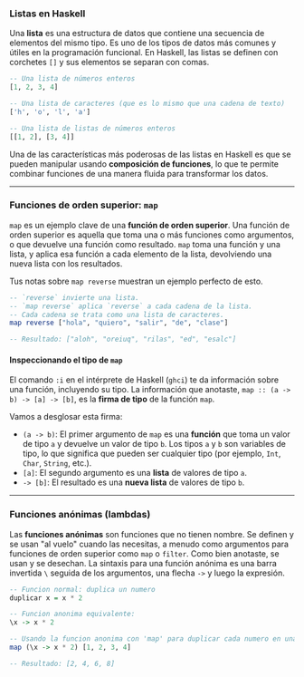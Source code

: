 ### Listas en Haskell

Una **lista** es una estructura de datos que contiene una secuencia de elementos del mismo tipo. Es uno de los tipos de datos más comunes y útiles en la programación funcional. En Haskell, las listas se definen con corchetes `[]` y sus elementos se separan con comas.

```haskell
-- Una lista de números enteros
[1, 2, 3, 4]

-- Una lista de caracteres (que es lo mismo que una cadena de texto)
['h', 'o', 'l', 'a']

-- Una lista de listas de números enteros
[[1, 2], [3, 4]]
```

Una de las características más poderosas de las listas en Haskell es que se pueden manipular usando **composición de funciones**, lo que te permite combinar funciones de una manera fluida para transformar los datos.

-----

### Funciones de orden superior: `map`

`map` es un ejemplo clave de una **función de orden superior**. Una función de orden superior es aquella que toma una o más funciones como argumentos, o que devuelve una función como resultado. `map` toma una función y una lista, y aplica esa función a cada elemento de la lista, devolviendo una nueva lista con los resultados.

Tus notas sobre `map reverse` muestran un ejemplo perfecto de esto.

```haskell
-- `reverse` invierte una lista.
-- `map reverse` aplica `reverse` a cada cadena de la lista.
-- Cada cadena se trata como una lista de caracteres.
map reverse ["hola", "quiero", "salir", "de", "clase"]

-- Resultado: ["aloh", "oreiuq", "rilas", "ed", "esalc"]
```

#### Inspeccionando el tipo de `map`

El comando `:i` en el intérprete de Haskell (`ghci`) te da información sobre una función, incluyendo su tipo. La información que anotaste, `map :: (a -> b) -> [a] -> [b]`, es la **firma de tipo** de la función `map`.

Vamos a desglosar esta firma:

  * `(a -> b)`: El primer argumento de `map` es una **función** que toma un valor de tipo `a` y devuelve un valor de tipo `b`. Los tipos `a` y `b` son variables de tipo, lo que significa que pueden ser cualquier tipo (por ejemplo, `Int`, `Char`, `String`, etc.).
  * `[a]`: El segundo argumento es una **lista** de valores de tipo `a`.
  * `-> [b]`: El resultado es una **nueva lista** de valores de tipo `b`.

-----

### Funciones anónimas (lambdas)

Las **funciones anónimas** son funciones que no tienen nombre. Se definen y se usan "al vuelo" cuando las necesitas, a menudo como argumentos para funciones de orden superior como `map` o `filter`. Como bien anotaste, se usan y se desechan. La sintaxis para una función anónima es una barra invertida `\` seguida de los argumentos, una flecha `->` y luego la expresión.

```haskell
-- Funcion normal: duplica un numero
duplicar x = x * 2

-- Funcion anonima equivalente:
\x -> x * 2

-- Usando la funcion anonima con 'map' para duplicar cada numero en una lista.
map (\x -> x * 2) [1, 2, 3, 4]

-- Resultado: [2, 4, 6, 8]
```
